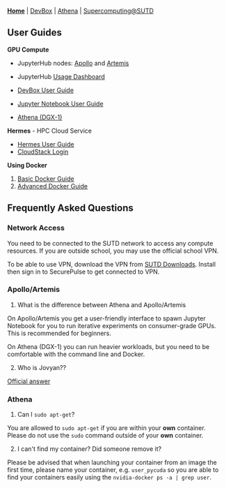 [**Home**](README.md) | [DevBox](devbox.md) | [Athena](athena.md) | [Supercomputing@SUTD](https://computing.sutd.edu.sg/)

## User Guides

**GPU Compute**

* JupyterHub nodes: [Apollo](http://10.16.74.79:30002/hub/login) and [Artemis](http://10.16.74.79:30001/hub/login)
* JupyterHub [Usage Dashboard](http://10.16.74.79:30009/d/BbkYN82mz/devbox-dashboard)
* [DevBox User Guide](devbox.md)
* [Jupyter Notebook User Guide](jupyter.md)

* [Athena (DGX-1)](athena.md)

**Hermes** - HPC Cloud Service

* [Hermes User Guide](https://computing.sutd.edu.sg/resources/hermes/hermes-user-guide/)
* [CloudStack Login](https://hermes.sutd.edu.sg/client/)

**Using Docker**

1. [Basic Docker Guide](dockerguide.md)
2. [Advanced Docker Guide](advdockerguide.md)

## Frequently Asked Questions

### Network Access

You need to be connected to the SUTD network to access any compute resources. If you are outside school, you may use the official school VPN.

To be able to use VPN, download the VPN from [SUTD Downloads](https://downloads.sutd.edu.sg/cgi-bin/). Install then sign in to SecurePulse to get connected to VPN.

### Apollo/Artemis

1. What is the difference between Athena and Apollo/Artemis

On Apollo/Artemis you get a user-friendly interface to spawn Jupyter Notebook for you to run iterative experiments on consumer-grade GPUs. This is recommended for beginners.

On Athena (DGX-1) you can run heavier workloads, but you need to be comfortable with the command line and Docker.

2. Who is Jovyan??

[Official answer](https://en.wikipedia.org/wiki/Jovian_(fiction))

### Athena

1. Can I `sudo apt-get`?

You are allowed to `sudo apt-get` if you are within your **own** container. Please
do not use the `sudo` command outside of your **own** container.

2. I can't find my container? Did someone remove it?

Please be advised that when launching your container from an image the first
time, please name your container, e.g. `user_pycuda` so you are able to find
your containers easily using the `nvidia-docker ps -a | grep user`.
